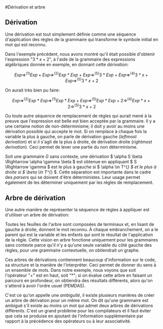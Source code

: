 #Dérivation et arbre

## Dérivation

Une dérivation est tout simplement définie comme une séquence d'application des règles de la grammaire qui transforme le symbole initial en mot qui est reconnu.

Dans l'exemple précédent, nous avons montré qu'il était possible d'obtenir l'expression "$3 * x + 2$", à l'aide de la grammaire des expressions algébriques donnée en exemple, en donnant cette *dérivation*:

$$Exp \Rightarrow^{(1)} Exp + Exp \Rightarrow^{(2)} Exp * Exp + Exp \Rightarrow^{(5)} 3 * Exp + Exp \Rightarrow^{(4)} 3 * x + Exp \Rightarrow^{(5)} 3 * x + 2$$

On aurait très bien pu faire:

$$Exp \Rightarrow^{(2)} Exp * Exp \Rightarrow^{(1)} Exp * Exp + Exp \Rightarrow^{(5)} Exp * Exp + 2 \Rightarrow^{(4)} Exp * x + 2 \Rightarrow^{(5)} 3 * x + 2$$

Ou toute autre séquence de remplacement de règles qui aurait mené à la preuve que l'expression est belle est bien acceptée par la grammaire. Il y a une certaine notion de non-déterminisme; il doit y avoir au moins une dérivation possible qui accepte le mot. Si on remplace à chaque fois la variable la plus à gauche, on parle de dérivation gauche (*leftmost derivation*) et si il s'agit de la plus à droite, de dérivation droite (*rightmost derivation*). Ceci permet de lever une partie du non déterminisme.

Soit une grammaire $G$ sans contexte, une dérivation $ \alpha S \beta \Rightarrow \alpha \gamma \beta $ est obtenue en appliquant $ S \Rightarrow \gamma $ est le plus à gauche si $ \alpha \in T^{*} $ et le plus à droite si  $ \beta \in T^{*} $. Cette séparation est importante dans le cadre des *parsers* qui se doivent d'être déterministes. Leur usage permet également de les déterminer uniquement par les règles de remplacement.

## Arbre de dérivation

Une autre manière de représenter la séquence de règles à appliquer est d'utiliser un arbre de dérivation:


Toutes les feuilles de l'arbre sont composées de terminaux et, en lisant de gauche à droite, donnent le mot reconnu. À chaque embranchement, on a le parent qui est la variable et les enfants qui sont le résultat de l'application de la règle. Cette vision en arbre fonctione uniquement pour les grammaires sans contexte parce qu'il n'y a qu'une seule variable du côté gauche des règles, pour une grammaire contextuelle, on obtiendrait un graphe.

Ces arbres de dérivations contiennent beaucoup d'information sur le code, sa structure et la manière de l'interpréter. Ceci permet de donner du sens à un ensemble de mots. Dans notre exemple, nous voyons que soit l'opérateur "+" est en haut, soit "*"; si on évalue cette arbre en faisant un parcours en profondeur, on obtiendra des résultats différents, alors qu'on s'attend à avoir l'ordre usuel (PEMDAS).

C'est ce qu'on appelle une *ambiguité*, il existe plusieurs manières de créer un arbre de dérivation pour un même mot. On dit qu'une grammaire est ambiguë s'il existe au moins un mot qui admet deux arbres de dérivations différents. C'est un grand problème pour les compilateurs et il faut éviter que cela se produise en ajoutant de l'information supplémentaire par rapport à la précédence des opérateurs ou à leur associativité.